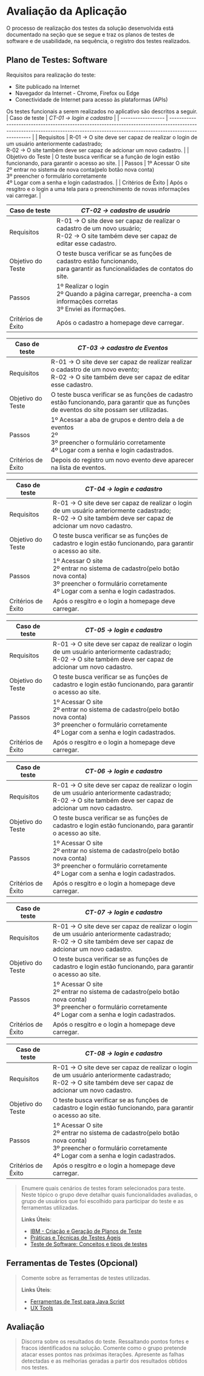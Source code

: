 # Avaliação da Aplicação

O processo de realização dos testes da solução desenvolvida está documentado na seção
que se segue e traz os planos de testes de software e de usabilidade, na sequência, o
registro dos testes realizados.

## Plano de Testes: Software
Requisitos para realização do teste:
- Site publicado na Internet
- Navegador da Internet - Chrome, Firefox ou Edge
- Conectividade de Internet para acesso às plataformas (APIs)

Os testes funcionais a serem realizados no aplicativo são descritos a seguir.
| Caso de teste      | *CT-01 -> login e cadastro*                                                                                                                                                       |
| ------------------ | --------------------------------------------------------------------------------------------------------------------------------------------------------------------------------- |
| Requisitos         | R-01 -> O site deve ser capaz de realizar o login de um usuário anteriormente cadastrado;<br /> R-02 -> O site também deve ser capaz de adcionar um novo cadastro.                |
| Objetivo do Teste  | O teste busca verificar se a função de login estão funcionando, para garantir o acesso ao site.                                                                                   |
| Passos             | 1º Acessar O site <br /> 2º entrar no sistema de nova conta(pelo botão nova conta) <br /> 3º preencher o formulário corretamente <br /> 4º Logar com a senha e login cadastrados. |
| Critérios de Êxito | Após o resgitro e o login a uma tela para o preenchimento de novas informações vai carregar.                                                                                      |

| Caso de teste      | *CT-02 -> cadastro de usuário*                                                                                                               |
| ------------------ | -------------------------------------------------------------------------------------------------------------------------------------------- |
| Requisitos         | R-01 -> O site deve ser capaz de realizar o cadastro de um novo usuário;<br /> R-02 -> O site também deve ser capaz de editar esse cadastro. |
| Objetivo do Teste  | O teste busca verificar se as funções de cadastro estão funcionando,<br /> para garantir as funcionalidades de contatos do site.             |
| Passos             | 1º Realizar o login <br /> 2º Quando a página carregar, preencha-a com informações corretas  <br /> 3º Enviei as iformações.                 |
| Critérios de Êxito | Após o cadastro a homepage deve carregar.                                                                                                    |

| Caso de teste      | *CT-03 -> cadastro de Eventos*                                                                                                                                  |
| ------------------ | --------------------------------------------------------------------------------------------------------------------------------------------------------------- |
| Requisitos         | R-01 -> O site deve ser capaz de realizar realizar o cadastro de um novo evento;<br /> R-02 -> O site também deve ser capaz de editar esse cadastro.            |
| Objetivo do Teste  | O teste busca verificar se as funções de cadastro estão funcionando, para garantir que as funções de eventos do site possam ser utilizadas.                     |
| Passos             | 1º Acessar a aba de grupos e dentro dela a de eventos <br /> 2º  <br /> 3º preencher o formulário corretamente <br /> 4º Logar com a senha e login cadastrados. |
| Critérios de Êxito | Depois do registro um novo evento deve aparecer na lista de eventos.                                                                                            |

| Caso de teste      | *CT-04 -> login e cadastro*                                                                                                                                                     |
| ------------------ | ------------------------------------------------------------------------------------------------------------------------------------------------------------------------------- |
| Requisitos         | R-01 -> O site deve ser capaz de realizar o login de um usuário anteriormente cadastrado;<br /> R-02 -> O site também deve ser capaz de adcionar um novo cadastro.              |
| Objetivo do Teste  | O teste busca verificar se as funções de cadastro e login estão funcionando, para garantir o acesso ao site.                                                                    |
| Passos             | 1º Acessar O site <br /> 2º entrar no sistema de cadastro(pelo botão nova conta) <br /> 3º preencher o formulário corretamente <br /> 4º Logar com a senha e login cadastrados. |
| Critérios de Êxito | Após o resgitro e o login a homepage deve carregar.                                                                                                                             |

| Caso de teste      | *CT-05 -> login e cadastro*                                                                                                                                                     |
| ------------------ | ------------------------------------------------------------------------------------------------------------------------------------------------------------------------------- |
| Requisitos         | R-01 -> O site deve ser capaz de realizar o login de um usuário anteriormente cadastrado;<br /> R-02 -> O site também deve ser capaz de adcionar um novo cadastro.              |
| Objetivo do Teste  | O teste busca verificar se as funções de cadastro e login estão funcionando, para garantir o acesso ao site.                                                                    |
| Passos             | 1º Acessar O site <br /> 2º entrar no sistema de cadastro(pelo botão nova conta) <br /> 3º preencher o formulário corretamente <br /> 4º Logar com a senha e login cadastrados. |
| Critérios de Êxito | Após o resgitro e o login a homepage deve carregar.                                                                                                                             |

| Caso de teste      | *CT-06 -> login e cadastro*                                                                                                                                                     |
| ------------------ | ------------------------------------------------------------------------------------------------------------------------------------------------------------------------------- |
| Requisitos         | R-01 -> O site deve ser capaz de realizar o login de um usuário anteriormente cadastrado;<br /> R-02 -> O site também deve ser capaz de adcionar um novo cadastro.              |
| Objetivo do Teste  | O teste busca verificar se as funções de cadastro e login estão funcionando, para garantir o acesso ao site.                                                                    |
| Passos             | 1º Acessar O site <br /> 2º entrar no sistema de cadastro(pelo botão nova conta) <br /> 3º preencher o formulário corretamente <br /> 4º Logar com a senha e login cadastrados. |
| Critérios de Êxito | Após o resgitro e o login a homepage deve carregar.                                                                                                                             |

| Caso de teste      | *CT-07 -> login e cadastro*                                                                                                                                                     |
| ------------------ | ------------------------------------------------------------------------------------------------------------------------------------------------------------------------------- |
| Requisitos         | R-01 -> O site deve ser capaz de realizar o login de um usuário anteriormente cadastrado;<br /> R-02 -> O site também deve ser capaz de adcionar um novo cadastro.              |
| Objetivo do Teste  | O teste busca verificar se as funções de cadastro e login estão funcionando, para garantir o acesso ao site.                                                                    |
| Passos             | 1º Acessar O site <br /> 2º entrar no sistema de cadastro(pelo botão nova conta) <br /> 3º preencher o formulário corretamente <br /> 4º Logar com a senha e login cadastrados. |
| Critérios de Êxito | Após o resgitro e o login a homepage deve carregar.                                                                                                                             |

| Caso de teste      | *CT-08 -> login e cadastro*                                                                                                                                                     |
| ------------------ | ------------------------------------------------------------------------------------------------------------------------------------------------------------------------------- |
| Requisitos         | R-01 -> O site deve ser capaz de realizar o login de um usuário anteriormente cadastrado;<br /> R-02 -> O site também deve ser capaz de adcionar um novo cadastro.              |
| Objetivo do Teste  | O teste busca verificar se as funções de cadastro e login estão funcionando, para garantir o acesso ao site.                                                                    |
| Passos             | 1º Acessar O site <br /> 2º entrar no sistema de cadastro(pelo botão nova conta) <br /> 3º preencher o formulário corretamente <br /> 4º Logar com a senha e login cadastrados. |
| Critérios de Êxito | Após o resgitro e o login a homepage deve carregar.                                                                                                                             |


> Enumere quais cenários de testes foram selecionados para teste. Neste
> tópico o grupo deve detalhar quais funcionalidades avaliadas, o grupo
> de usuários que foi escolhido para participar do teste e as
> ferramentas utilizadas.
> 
> **Links Úteis**:
> - [IBM - Criação e Geração de Planos de Teste](https://www.ibm.com/developerworks/br/local/rational/criacao_geracao_planos_testes_software/index.html)
> - [Práticas e Técnicas de Testes Ágeis](http://assiste.serpro.gov.br/serproagil/Apresenta/slides.pdf)
> - [Teste de Software: Conceitos e tipos de testes](https://blog.onedaytesting.com.br/teste-de-software/)

## Ferramentas de Testes (Opcional)

> Comente sobre as ferramentas de testes utilizadas.
> 
> **Links Úteis**:
> - [Ferramentas de Test para Java Script](https://geekflare.com/javascript-unit-testing/)
> - [UX Tools](https://uxdesign.cc/ux-user-research-and-user-testing-tools-2d339d379dc7)

## Avaliação

> Discorra sobre os resultados do teste. Ressaltando pontos fortes e
> fracos identificados na solução. Comente como o grupo pretende atacar
> esses pontos nas próximas iterações. Apresente as falhas detectadas e
> as melhorias geradas a partir dos resultados obtidos nos testes.
